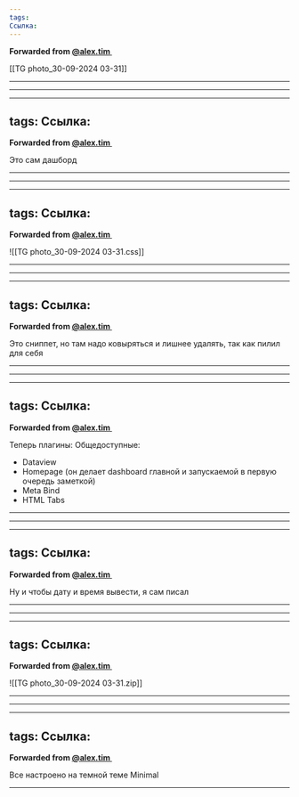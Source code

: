```yaml
---
tags:
Ссылка: 
---
```

**Forwarded from [@alex.tim ️](https://t.me/alex_piter)**

[[TG photo_30-09-2024 03-31]]



---





***

---
tags:
Ссылка: 
---
**Forwarded from [@alex.tim ️](https://t.me/alex_piter)**

Это сам дашборд

---





***

---
tags:
Ссылка: 
---
**Forwarded from [@alex.tim ️](https://t.me/alex_piter)**

![[TG photo_30-09-2024 03-31.css]]



---





***

---
tags:
Ссылка: 
---
**Forwarded from [@alex.tim ️](https://t.me/alex_piter)**

Это сниппет, но там надо ковыряться и лишнее удалять, так как пилил для себя

---





***

---
tags:
Ссылка: 
---
**Forwarded from [@alex.tim ️](https://t.me/alex_piter)**

Теперь плагины:
Общедоступные:
- Dataview
- Homepage (он делает dashboard главной и запускаемой в первую очередь заметкой)
- Meta Bind
- HTML Tabs

---





***

---
tags:
Ссылка: 
---
**Forwarded from [@alex.tim ️](https://t.me/alex_piter)**

Ну и чтобы дату и время вывести, я сам писал

---





***

---
tags:
Ссылка: 
---
**Forwarded from [@alex.tim ️](https://t.me/alex_piter)**

![[TG photo_30-09-2024 03-31.zip]]



---





***

---
tags:
Ссылка: 
---
**Forwarded from [@alex.tim ️](https://t.me/alex_piter)**

Все настроено на темной теме Minimal

---



